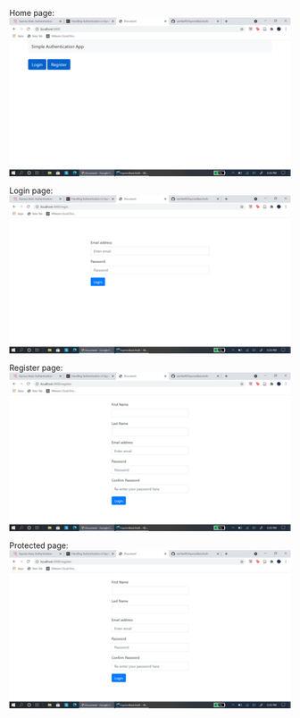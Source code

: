 Home page:
![img.png](img.png)

Login page:
![img_1.png](img_1.png)

Register page:
![img_2.png](img_2.png)

Protected page: 
![img_3.png](img_3.png)